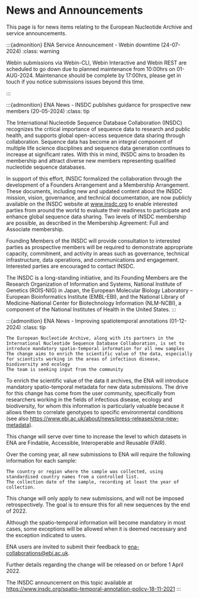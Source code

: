 
News and Announcements
======

This page is for news items relating to the European Nucleotide Archive and service announcements.


:::{admonition} ENA Service Announcement - Webin downtime (24-07-2024)
:class: warning

Webin submissions via Webin-CLI, Webin Interactive and Webin REST are scheduled to go down due to planned maintenance from 10:00hrs on 01-AUG-2024. Maintenance should be complete by 17:00hrs, please get in touch if you notice submissions issues beyond this time.

:::

:::{admonition} ENA News - INSDC publishes guidance for prospective new members (20-05-2024) 
:class: tip

The International Nucleotide Sequence Database Collaboration (INSDC) recognizes the critical importance of sequence data to research and public health, and supports global open-access sequence data sharing through collaboration. Sequence data has become an integral component of multiple life science disciplines and sequence data generation continues to increase at significant rates. With this in mind, INSDC aims to broaden its membership and attract diverse new members representing qualified nucleotide sequence databases.

In support of this effort, INSDC formalized the collaboration through the development of a Founders Arrangement and a Membership Arrangement. These documents, including new and updated content about the INSDC mission, vision, governance, and technical documentation, are now publicly available on the INSDC website at www.insdc.org to enable interested parties from around the world to evaluate their readiness to participate and enhance global sequence data sharing. Two levels of INSDC membership are possible, as described in the Membership Agreement: Full and Associate membership.

Founding Members of the INSDC will provide consultation to interested parties as prospective members will be required to demonstrate appropriate capacity, commitment, and activity in areas such as governance, technical infrastructure, data operations, and communications and engagement. Interested parties are encouraged to contact INSDC.

The INSDC is a long-standing initiative, and its Founding Members are the Research Organization of Information and Systems, National Institute of Genetics (ROIS-NIG) in Japan, the European Molecular Biology Laboratory – European Bioinformatics Institute (EMBL-EBI), and the National Library of Medicine-National Center for Biotechnology Information (NLM-NCBI), a component of the National Institutes of Health in the United States.
:::

:::{admonition}  ENA News - Improving spatiotemporal annotations (01-12-2024)
:class: tip

    The European Nucleotide Archive, along with its partners in the International Nucleotide Sequence Database Collaboration, is set to introduce mandatory spatio-temporal information for all new samples
    The change aims to enrich the scientific value of the data, especially for scientists working in the areas of infectious disease, biodiversity and ecology
    The team is seeking input from the community

To enrich the scientific value of the data it archives, the ENA will introduce mandatory spatio-temporal metadata for new data submissions. The drive for this change has come from the user community, specifically from researchers working in the fields of infectious disease, ecology and biodiversity, for whom this information is particularly valuable because it allows them to correlate genotypes to specific environmental conditions (see also https://www.ebi.ac.uk/about/news/press-releases/ena-new-metadata).

This change will serve over time to increase the level to which datasets in ENA are Findable, Accessible, Interoperable and Reusable (FAIR).

Over the coming year, all new submissions to ENA will require the following information for each sample:

    The country or region where the sample was collected, using standardised country names from a controlled list.
    The collection date of the sample, recording at least the year of collection.

This change will only apply to new submissions, and will not be imposed retrospectively. The goal is to ensure this for all new sequences by the end of 2022.

Although the spatio-temporal information will become mandatory in most cases, some exceptions will be allowed when it is deemed necessary and the exception indicated to users.

ENA users are invited to submit their feedback to ena-collaborations@ebi.ac.uk.

Further details regarding the change will be released on or before 1 April 2022. 

The INSDC announcement on this topic available at https://www.insdc.org/spatio-temporal-annotation-policy-18-11-2021
:::


